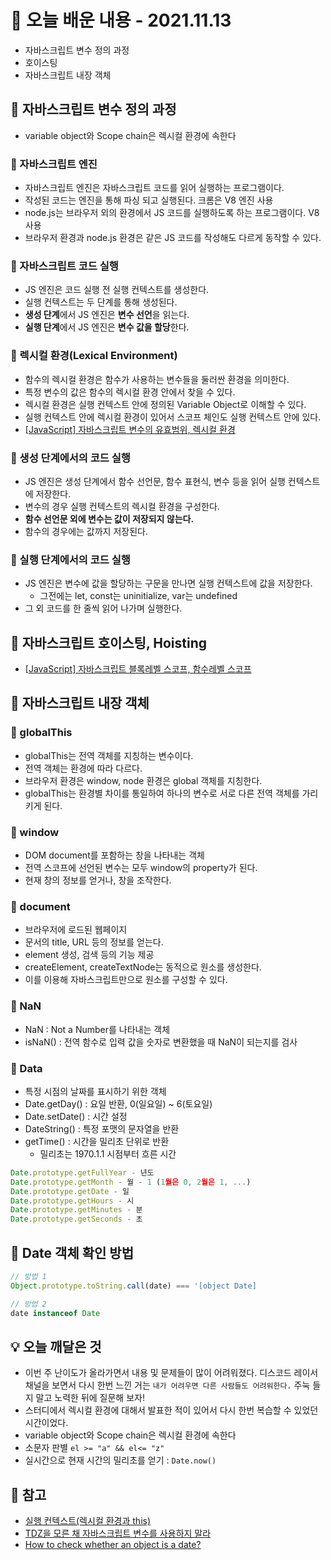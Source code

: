 # 📖 오늘 배운 내용 - 2021.11.13
- 자바스크립트 변수 정의 과정
- 호이스팅
- 자바스크립트 내장 객체

## 📝 자바스크립트 변수 정의 과정
- variable object와 Scope chain은 렉시컬 환경에 속한다

### 📕 자바스크립트 엔진
- 자바스크립트 엔진은 자바스크립트 코드를 읽어 실행하는 프로그램이다.
- 작성된 코드는 엔진을 통해 파싱 되고 실행된다. 크롬은 V8 엔진 사용
- node.js는 브라우저 외의 환경에서 JS 코드를 실행하도록 하는 프로그램이다. V8 사용
- 브라우저 환경과 node.js 환경은 같은 JS 코드를 작성해도 다르게 동작할 수 있다.

### 📕 자바스크립트 코드 실행
- JS 엔진은 코드 실행 전 실행 컨텍스트를 생성한다.
- 실행 컨텍스트는 두 단계를 통해 생성된다.
- **생성 단계**에서 JS 엔진은 **변수 선언**을 읽는다.
- **실행 단계**에서 JS 엔진은 **변수 값을 할당**한다.

### 📕 렉시컬 환경(Lexical Environment)
- 함수의 렉시컬 환경은 함수가 사용하는 변수들을 둘러싼 환경을 의미한다.
- 특정 변수의 값은 함수의 렉시컬 환경 안에서 찾을 수 있다.
- 렉시컬 환경은 실행 컨텍스트 안에 정의된 Variable Object로 이해할 수 있다.
- 실행 컨텍스트 안에 렉시컬 환경이 있어서 스코프 체인도 실행 컨텍스트 안에 있다.
- [[JavaScript] 자바스크립트 변수의 유효범위, 렉시컬 환경](https://lakelouise.tistory.com/167)

### 📕 생성 단계에서의 코드 실행
- JS 엔진은 생성 단계에서 함수 선언문, 함수 표현식, 변수 등을 읽어 실행 컨텍스트에 저장한다.
- 변수의 경우 실행 컨텍스트의 렉시컬 환경을 구성한다.
- **함수 선언문 외에 변수는 값이 저장되지 않는다.**
- 함수의 경우에는 값까지 저장된다.


### 📕 실행 단계에서의 코드 실행
- JS 엔진은 변수에 값을 할당하는 구문을 만나면 실행 컨텍스트에 값을 저장한다.
    - 그전에는 let, const는 uninitialize, var는 undefined
- 그 외 코드를 한 줄씩 읽어 나가며 실행한다.

## 📝 자바스크립트 호이스팅, Hoisting
- [[JavaScript\] 자바스크립트 블록레벨 스코프, 함수레벨 스코프](https://lakelouise.tistory.com/165)

## 📝 자바스크립트 내장 객체
### 📕 globalThis
- globalThis는 전역 객체를 지칭하는 변수이다.
- 전역 객체는 환경에 따라 다르다.
- 브라우저 환경은 window, node 환경은 global 객체를 지칭한다.
- globalThis는 환경별 차이를 통일하여 하나의 변수로 서로 다른 전역 객체를 가리키게 된다.

### 📕 window
- DOM document를 포함하는 창을 나타내는 객체
- 전역 스코프에 선언된 변수는 모두 window의 property가 된다.
- 현재 창의 정보를 얻거나, 창을 조작한다.

### 📕 document
- 브라우저에 로드된 웹페이지
- 문서의 title, URL 등의 정보를 얻는다.
- element 생성, 검색 등의 기능 제공
- createElement, createTextNode는 동적으로 원소를 생성한다.
- 이를 이용해 자바스크립트만으로 원소를 구성할 수 있다.

### 📕 NaN
- NaN : Not a Number를 나타내는 객체
- isNaN() : 전역 함수로 입력 값을 숫자로 변환했을 때 NaN이 되는지를 검사

### 📕 Data
- 특정 시점의 날짜를 표시하기 위한 객체
- Date.getDay() : 요일 반환, 0(일요일) ~ 6(토요일)
- Date.setDate() : 시간 설정
- DateString() : 특정 포맷의 문자열을 반환
- getTime() : 시간을 밀리초 단위로 반환
  - 밀리초는 1970.1.1 시점부터 흐른 시간

```javascript
Date.prototype.getFullYear - 년도
Date.prototype.getMonth - 월 - 1 (1월은 0, 2월은 1, ...)
Date.prototype.getDate - 일
Date.prototype.getHours - 시
Date.prototype.getMinutes - 분
Date.prototype.getSeconds - 초
```

## 📝 Date 객체 확인 방법
```javascript
// 방법 1
Object.prototype.toString.call(date) === '[object Date]

// 방법 2
date instanceof Date
```

## 💡 오늘 깨달은 것
- 이번 주 난이도가 올라가면서 내용 및 문제들이 많이 어려워졌다. 디스코드 레이서 채널을 보면서 다시 한번 느낀 거는 `내가 어려우면 다른 사람들도 어려워한다.` 주눅 들지 말고 노력한 뒤에 질문해 보자!
- 스터디에서 렉시컬 환경에 대해서 발표한 적이 있어서 다시 한번 복습할 수 있었던 시간이었다.
- variable object와 Scope chain은 렉시컬 환경에 속한다
- 소문자 판별 `el >= "a" && el<= "z"`
- 실시간으로 현재 시간의 밀리초를 얻기 : `Date.now()`

## 📌 참고
- [실행 컨텍스트(렉시컬 환경과 this)](https://velog.io/@woobuntu/실행-컨텍스트렉시컬-환경과-this)
- [TDZ을 모른 채 자바스크립트 변수를 사용하지 말라](https://ui.toast.com/weekly-pick/ko_20191014)
- [How to check whether an object is a date?](https://stackoverflow.com/questions/643782/how-to-check-whether-an-object-is-a-date)